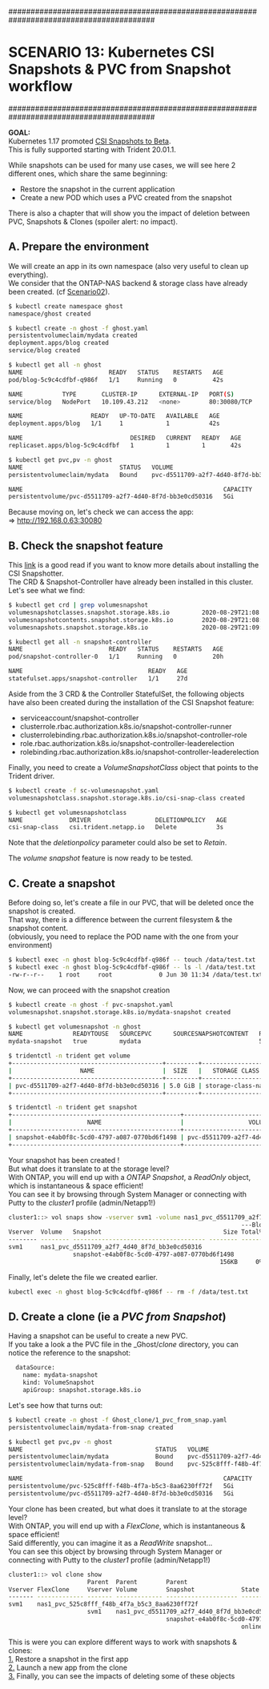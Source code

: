 #########################################################################################
# SCENARIO 13: Kubernetes CSI Snapshots & PVC from Snapshot workflow
#########################################################################################

**GOAL:**  
Kubernetes 1.17 promoted [CSI Snapshots to Beta](https://kubernetes.io/blog/2019/12/09/kubernetes-1-17-feature-cis-volume-snapshot-beta/).  
This is fully supported starting with Trident 20.01.1.  

While snapshots can be used for many use cases, we will see here 2 different ones, which share the same beginning:

- Restore the snapshot in the current application
- Create a new POD which uses a PVC created from the snapshot

There is also a chapter that will show you the impact of deletion between PVC, Snapshots & Clones (spoiler alert: no impact).  

## A. Prepare the environment

We will create an app in its own namespace (also very useful to clean up everything).  
We consider that the ONTAP-NAS backend & storage class have already been created. (cf [Scenario02](../Scenario02)).  

```bash
$ kubectl create namespace ghost
namespace/ghost created

$ kubectl create -n ghost -f ghost.yaml
persistentvolumeclaim/mydata created
deployment.apps/blog created
service/blog created

$ kubectl get all -n ghost
NAME                        READY   STATUS    RESTARTS   AGE
pod/blog-5c9c4cdfbf-q986f   1/1     Running   0          42s

NAME           TYPE       CLUSTER-IP      EXTERNAL-IP   PORT(S)        AGE
service/blog   NodePort   10.109.43.212   <none>        80:30080/TCP   42s

NAME                   READY   UP-TO-DATE   AVAILABLE   AGE
deployment.apps/blog   1/1     1            1           42s

NAME                              DESIRED   CURRENT   READY   AGE
replicaset.apps/blog-5c9c4cdfbf   1         1         1       42s

$ kubectl get pvc,pv -n ghost
NAME                           STATUS   VOLUME                                     CAPACITY   ACCESS MODES   STORAGECLASS        AGE
persistentvolumeclaim/mydata   Bound    pvc-d5511709-a2f7-4d40-8f7d-bb3e0cd50316   5Gi        RWX            storage-class-nas   76s

NAME                                                        CAPACITY   ACCESS MODES   RECLAIM POLICY   STATUS   CLAIM          STORAGECLASS        REASON   AGE
persistentvolume/pvc-d5511709-a2f7-4d40-8f7d-bb3e0cd50316   5Gi        RWX            Delete           Bound    ghost/mydata   storage-class-nas            73s
```

Because moving on, let's check we can access the app:  
=> http://192.168.0.63:30080

## B. Check the snapshot feature

This [link](https://github.com/kubernetes-csi/external-snapshotter) is a good read if you want to know more details about installing the CSI Snapshotter.  
The CRD & Snapshot-Controller have already been installed in this cluster. Let's see what we find:

```bash
$ kubectl get crd | grep volumesnapshot
volumesnapshotclasses.snapshot.storage.k8s.io         2020-08-29T21:08:34Z
volumesnapshotcontents.snapshot.storage.k8s.io        2020-08-29T21:08:55Z
volumesnapshots.snapshot.storage.k8s.io               2020-08-29T21:09:13Z

$ kubectl get all -n snapshot-controller
NAME                        READY   STATUS    RESTARTS   AGE
pod/snapshot-controller-0   1/1     Running   0          20h

NAME                                   READY   AGE
statefulset.apps/snapshot-controller   1/1     27d
```

Aside from the 3 CRD & the Controller StatefulSet, the following objects have also been created during the installation of the CSI Snapshot feature:

- serviceaccount/snapshot-controller
- clusterrole.rbac.authorization.k8s.io/snapshot-controller-runner
- clusterrolebinding.rbac.authorization.k8s.io/snapshot-controller-role
- role.rbac.authorization.k8s.io/snapshot-controller-leaderelection
- rolebinding.rbac.authorization.k8s.io/snapshot-controller-leaderelection

Finally, you need to create a _VolumeSnapshotClass_ object that points to the Trident driver.

```bash
$ kubectl create -f sc-volumesnapshot.yaml
volumesnapshotclass.snapshot.storage.k8s.io/csi-snap-class created

$ kubectl get volumesnapshotclass
NAME             DRIVER                  DELETIONPOLICY   AGE
csi-snap-class   csi.trident.netapp.io   Delete           3s
```

Note that the _deletionpolicy_ parameter could also be set to _Retain_.

The _volume snapshot_ feature is now ready to be tested.  

## C. Create a snapshot

Before doing so, let's create a file in our PVC, that will be deleted once the snapshot is created.  
That way, there is a difference between the current filesystem & the snapshot content.  
(obviously, you need to replace the POD name with the one from your environment)  

```bash
$ kubectl exec -n ghost blog-5c9c4cdfbf-q986f -- touch /data/test.txt
$ kubectl exec -n ghost blog-5c9c4cdfbf-q986f -- ls -l /data/test.txt
-rw-r--r--    1 root     root             0 Jun 30 11:34 /data/test.txt
```

Now, we can proceed with the snapshot creation

```bash
$ kubectl create -n ghost -f pvc-snapshot.yaml
volumesnapshot.snapshot.storage.k8s.io/mydata-snapshot created

$ kubectl get volumesnapshot -n ghost
NAME              READYTOUSE   SOURCEPVC      SOURCESNAPSHOTCONTENT   RESTORESIZE   SNAPSHOTCLASS    SNAPSHOTCONTENT                                    CREATIONTIME   AGE
mydata-snapshot   true         mydata                                 5Gi           csi-snap-class   snapcontent-e4ab0f8c-5cd0-4797-a087-0770bd6f1498   25s            54s

$ tridentctl -n trident get volume
+------------------------------------------+---------+-------------------+----------+--------------------------------------+--------+---------+
|                   NAME                   |  SIZE   |   STORAGE CLASS   | PROTOCOL |             BACKEND UUID             | STATE  | MANAGED |
+------------------------------------------+---------+-------------------+----------+--------------------------------------+--------+---------+
| pvc-d5511709-a2f7-4d40-8f7d-bb3e0cd50316 | 5.0 GiB | storage-class-nas | file     | b24a8ae8-a8af-478c-816a-33145116f798 | online | true    |
+------------------------------------------+---------+-------------------+----------+--------------------------------------+--------+---------+

$ tridentctl -n trident get snapshot
+-----------------------------------------------+------------------------------------------+
|                     NAME                      |                  VOLUME                  |
+-----------------------------------------------+------------------------------------------+
| snapshot-e4ab0f8c-5cd0-4797-a087-0770bd6f1498 | pvc-d5511709-a2f7-4d40-8f7d-bb3e0cd50316 |
+-----------------------------------------------+------------------------------------------+
```

Your snapshot has been created !  
But what does it translate to at the storage level?  
With ONTAP, you will end up with a *ONTAP Snapshot*, a _ReadOnly_ object, which is instantaneous & space efficient!  
You can see it by browsing through System Manager or connecting with Putty to the _cluster1_ profile (admin/Netapp1!)

```bash
cluster1::> vol snaps show -vserver svm1 -volume nas1_pvc_d5511709_a2f7_4d40_8f7d_bb3e0cd50316
                                                                 ---Blocks---
Vserver  Volume   Snapshot                                  Size Total% Used%
-------- -------- ------------------------------------- -------- ------ -----
svm1     nas1_pvc_d5511709_a2f7_4d40_8f7d_bb3e0cd50316
                  snapshot-e4ab0f8c-5cd0-4797-a087-0770bd6f1498
                                                           156KB     0%   36%
```

Finally, let's delete the file we created earlier.

```bash
kubectl exec -n ghost blog-5c9c4cdfbf-q986f -- rm -f /data/test.txt
```

## D. Create a clone (ie a _PVC from Snapshot_)

Having a snapshot can be useful to create a new PVC.  
If you take a look a the PVC file in the _Ghost/_clone_ directory, you can notice the reference to the snapshot:

```bash
  dataSource:
    name: mydata-snapshot
    kind: VolumeSnapshot
    apiGroup: snapshot.storage.k8s.io
```

Let's see how that turns out:

```bash
$ kubectl create -n ghost -f Ghost_clone/1_pvc_from_snap.yaml
persistentvolumeclaim/mydata-from-snap created

$ kubectl get pvc,pv -n ghost
NAME                                     STATUS   VOLUME                                     CAPACITY   ACCESS MODES   STORAGECLASS        AGE
persistentvolumeclaim/mydata             Bound    pvc-d5511709-a2f7-4d40-8f7d-bb3e0cd50316   5Gi        RWX            storage-class-nas   13m
persistentvolumeclaim/mydata-from-snap   Bound    pvc-525c8fff-f48b-4f7a-b5c3-8aa6230ff72f   5Gi        RWX            storage-class-nas   8s

NAME                                                        CAPACITY   ACCESS MODES   RECLAIM POLICY   STATUS   CLAIM                    STORAGECLASS        REASON   AGE
persistentvolume/pvc-525c8fff-f48b-4f7a-b5c3-8aa6230ff72f   5Gi        RWX            Delete           Bound    ghost/mydata-from-snap   storage-class-nas            7s
persistentvolume/pvc-d5511709-a2f7-4d40-8f7d-bb3e0cd50316   5Gi        RWX            Delete           Bound    ghost/mydata             storage-class-nas            13m
```

Your clone has been created, but what does it translate to at the storage level?  
With ONTAP, you will end up with a *FlexClone*, which is instantaneous & space efficient!  
Said differently,  you can imagine it as a _ReadWrite_ snapshot...  
You can see this object by browsing through System Manager or connecting with Putty to the _cluster1_ profile (admin/Netapp1!)

```bash
cluster1::> vol clone show
                      Parent  Parent        Parent
Vserver FlexClone     Vserver Volume        Snapshot             State     Type
------- ------------- ------- ------------- -------------------- --------- ----
svm1    nas1_pvc_525c8fff_f48b_4f7a_b5c3_8aa6230ff72f
                      svm1    nas1_pvc_d5511709_a2f7_4d40_8f7d_bb3e0cd50316
                                            snapshot-e4ab0f8c-5cd0-4797-a087-0770bd6f1498
                                                                 online    RW
```

This is were you can explore different ways to work with snapshots & clones:  
[1.](1_In_Place_Restore) Restore a snapshot in the first app  
[2.](2_Clone_for_new_app) Launch a new app from the clone  
[3.](3_what_happens_when) Finally, you can see the impacts of deleting some of these objects  
